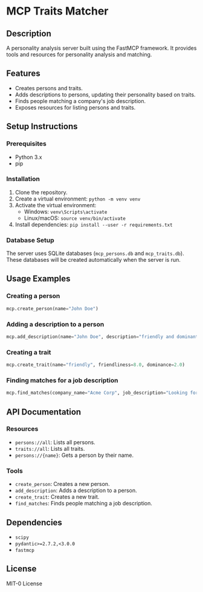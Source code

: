 # MCP Traits Matcher

## Description

A personality analysis server built using the FastMCP framework. It provides tools and resources for personality analysis and matching.

## Features

*   Creates persons and traits.
*   Adds descriptions to persons, updating their personality based on traits.
*   Finds people matching a company's job description.
*   Exposes resources for listing persons and traits.

## Setup Instructions

### Prerequisites

*   Python 3.x
*   pip

### Installation

1.  Clone the repository.
2.  Create a virtual environment: `python -m venv venv`
3.  Activate the virtual environment:
    *   Windows: `venv\Scripts\activate`
    *   Linux/macOS: `source venv/bin/activate`
4.  Install dependencies: `pip install --user -r requirements.txt`

### Database Setup

The server uses SQLite databases (`mcp_persons.db` and `mcp_traits.db`). These databases will be created automatically when the server is run.

## Usage Examples

### Creating a person

```python
mcp.create_person(name="John Doe")
```

### Adding a description to a person

```python
mcp.add_description(name="John Doe", description="friendly and dominant")
```

### Creating a trait

```python
mcp.create_trait(name="friendly", friendliness=8.0, dominance=2.0)
```

### Finding matches for a job description

```python
mcp.find_matches(company_name="Acme Corp", job_description="Looking for friendly and dominant candidates")
```

## API Documentation

### Resources

*   `persons://all`: Lists all persons.
*   `traits://all`: Lists all traits.
*   `persons://{name}`: Gets a person by their name.

### Tools

*   `create_person`: Creates a new person.
*   `add_description`: Adds a description to a person.
*   `create_trait`: Creates a new trait.
*   `find_matches`: Finds people matching a job description.

## Dependencies

*   `scipy`
*   `pydantic>=2.7.2,<3.0.0`
*   `fastmcp`

## License

MIT-0 License